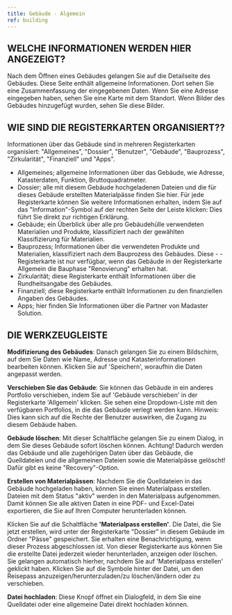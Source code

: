 ```yaml
---
title: Gebäude - Algemein
ref: building
---
```


## WELCHE INFORMATIONEN WERDEN HIER ANGEZEIGT?
Nach dem Öffnen eines Gebäudes gelangen Sie auf die Detailseite des Gebäudes. Diese Seite enthält allgemeine Informationen. Dort sehen Sie eine Zusammenfassung der eingegebenen Daten. Wenn Sie eine Adresse eingegeben haben, sehen Sie eine Karte mit dem Standort. Wenn Bilder des Gebäudes hinzugefügt wurden, sehen Sie diese Bilder.

## WIE SIND DIE REGISTERKARTEN ORGANISIERT??
Informationen über das Gebäude sind in mehreren Registerkarten organisiert: "Allgemeines", "Dossier", "Benutzer", "Gebäude", "Bauprozess", "Zirkularität", "Finanziell" und "Apps". 

- Allgemeines; allgemeine Informationen über das Gebäude, wie Adresse, Katasterdaten, Funktion, Bruttoquadratmeter.
- Dossier; alle mit diesem Gebäude hochgeladenen Dateien und die für dieses Gebäude erstellten Materialpässe finden Sie hier. Für jede Registerkarte können Sie weitere Informationen erhalten, indem Sie auf das "Information"-Symbol auf der rechten Seite der Leiste klicken: Dies führt Sie direkt zur richtigen Erklärung.
- Gebäude; ein Überblick über alle pro Gebäudehülle verwendeten Materialien und Produkte, klassifiziert nach der gewählten Klassifizierung für Materialien.
- Bauprozess; Informationen über die verwendeten Produkte und Materialien, klassifiziert nach dem Bauprozess des Gebäudes. Diese - - Registerkarte ist nur verfügbar, wenn das Gebäude in der Registerkarte Allgemein die Bauphase "Renovierung" erhalten hat.
- Zirkularität; diese Registerkarte enthält Informationen über die Rundheitsangabe des Gebäudes.
- Finanziell; diese Registerkarte enthält Informationen zu den finanziellen Angaben des Gebäudes.
- Apps; hier finden Sie Informationen über die Partner von Madaster Solution.

## DIE WERKZEUGLEISTE
**Modifizierung des Gebäudes**: Danach gelangen Sie zu einem Bildschirm, auf dem Sie Daten wie Name, Adresse und Katasterinformationen bearbeiten können. Klicken Sie auf 'Speichern', woraufhin die Daten angepasst werden.

**Verschieben Sie das Gebäude**: Sie können das Gebäude in ein anderes Portfolio verschieben, indem Sie auf 'Gebäude verschieben' in der Registerkarte 'Allgemein' klicken. Sie sehen eine Dropdown-Liste mit den verfügbaren Portfolios, in die das Gebäude verlegt werden kann. Hinweis: Dies kann sich auf die Rechte der Benutzer auswirken, die Zugang zu diesem Gebäude haben.

**Gebäude löschen**: Mit dieser Schaltfläche gelangen Sie zu einem Dialog, in dem Sie dieses Gebäude sofort löschen können. Achtung! Dadurch werden das Gebäude und alle zugehörigen Daten über das Gebäude, die Quelldateien und die allgemeinen Dateien sowie die Materialpässe gelöscht! Dafür gibt es keine "Recovery"-Option.

**Erstellen von Materialpässen**: Nachdem Sie die Quelldateien in das Gebäude hochgeladen haben, können Sie einen Materialpass erstellen. Dateien mit dem Status "aktiv" werden in den Materialpass aufgenommen. Damit können Sie alle aktiven Daten in eine PDF- und Excel-Datei exportieren, die Sie auf Ihren Computer herunterladen können.

Klicken Sie auf die Schaltfläche **'Materialpass erstellen'**. Die Datei, die Sie jetzt erstellen, wird unter der Registerkarte "Dossier" in diesem Gebäude im Ordner "Pässe" gespeichert. Sie erhalten eine Benachrichtigung, wenn dieser Prozess abgeschlossen ist. Von dieser Registerkarte aus können Sie die erstellte Datei jederzeit wieder herunterladen, anzeigen oder löschen. Sie gelangen automatisch hierher, nachdem Sie auf 'Materialpass erstellen' geklickt haben. Klicken Sie auf die Symbole hinter der Datei, um den Reisepass anzuzeigen/herunterzuladen/zu löschen/ändern oder zu verschieben.

**Datei hochladen**: Diese Knopf öffnet ein Dialogfeld, in dem Sie eine Quelldatei oder eine allgemeine Datei direkt hochladen können.
